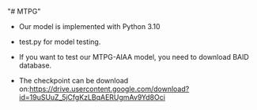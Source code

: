 "# MTPG" 

* Our model is implemented with Python 3.10

* test.py for model testing.
  
* If you want to test our MTPG-AIAA model, you need to download BAID database.
* The checkpoint can be download on:https://drive.usercontent.google.com/download?id=19uSUuZ_5jCfgKzLBqAERUgmAv9Yd8Oci
